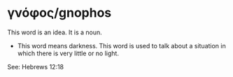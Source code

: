 # γνόφος/gnophos
This word is an idea. It is a noun.

* This word means darkness. This word is used to talk about a situation in which there is very little or no light.

See: Hebrews 12:18
